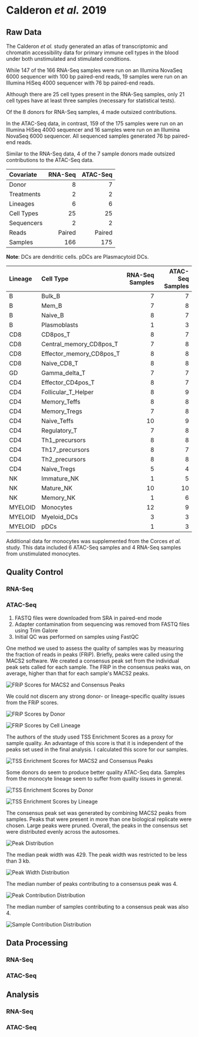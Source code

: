 # Calderon *et al.* 2019

## Raw Data

The Calderon *et al.* study generated an atlas of transcriptomic and chromatin
accessibility data for primary immune cell types in the blood under both
unstimulated and stimulated conditions.

While 147 of the 166 RNA-Seq samples were run on an Illumina NovaSeq 6000
sequencer with 100 bp paired-end reads, 19 samples were run on an Illumina 
HiSeq 4000 sequencer with 76 bp paired-end reads.

Although there are 25 cell types present in the RNA-Seq samples, only 21 cell
types have at least three samples (necessary for statistical tests).

Of the 8 donors for RNA-Seq samples, 4 made outsized contributions.

In the ATAC-Seq data, in contrast, 159 of the 175 samples were run on an
Illumina HiSeq 4000 sequencer and 16 samples were run on an Illumina NovaSeq
6000 sequencer. All sequenced samples generated 76 bp paired-end reads.

Similar to the RNA-Seq data, 4 of the 7 sample donors made outsized
contributions to the ATAC-Seq data.

| Covariate  | RNA-Seq | ATAC-Seq |
|:-----------|--------:|---------:|
| Donor      | 8       | 7        |
| Treatments | 2       | 2        |
| Lineages   | 6       | 6        |
| Cell Types | 25      | 25       |
| Sequencers | 2       | 2        |
| Reads      | Paired  | Paired   |
| Samples    | 166     | 175      |

**Note**: DCs are dendritic cells. pDCs are Plasmacytoid DCs.

| Lineage | Cell Type                | RNA-Seq Samples | ATAC-Seq Samples|
|:--------|:-------------------------|----------------:|----------------:|
| B       | Bulk_B                   | 7               | 7               |
| B       | Mem_B                    | 7               | 8               |
| B       | Naive_B                  | 8               | 7               |
| B       | Plasmoblasts             | 1               | 3               |
| CD8     | CD8pos_T                 | 8               | 7               |
| CD8     | Central_memory_CD8pos_T  | 7               | 8               |
| CD8     | Effector_memory_CD8pos_T | 8               | 8               |
| CD8     | Naive_CD8_T              | 8               | 8               |
| GD      | Gamma_delta_T            | 7               | 7               |
| CD4     | Effector_CD4pos_T        | 8               | 7               |
| CD4     | Follicular_T_Helper      | 8               | 9               |
| CD4     | Memory_Teffs             | 8               | 8               |
| CD4     | Memory_Tregs             | 7               | 8               |
| CD4     | Naive_Teffs              | 10              | 9               |
| CD4     | Regulatory_T             | 7               | 8               |
| CD4     | Th1_precursors           | 8               | 8               |
| CD4     | Th17_precursors          | 8               | 7               |
| CD4     | Th2_precursors           | 8               | 8               |
| CD4     | Naive_Tregs              | 5               | 4               |
| NK      | Immature_NK              | 1               | 5               |
| NK      | Mature_NK                | 10              | 10              |
| NK      | Memory_NK                | 1               | 6               |
| MYELOID | Monocytes                | 12              | 9               |
| MYELOID | Myeloid_DCs              | 3               | 3               |
| MYELOID | pDCs                     | 1               | 3               |

Additional data for monocytes was supplemented from the Corces *et al.* study.
This data included 6 ATAC-Seq samples and 4 RNA-Seq samples from unstimulated
monocytes.

## Quality Control

### RNA-Seq

### ATAC-Seq

1. FASTQ files were downloaded from SRA in paired-end mode
2. Adapter contamination from sequencing was removed from FASTQ files using Trim
    Galore
3. Initial QC was performed on samples using FastQC

One method we used to assess the quality of samples was by measuring the 
fraction of reads in peaks (FRiP). Briefly, peaks were called using the MACS2
software. We created a consensus peak set from the individual peak sets called
for each sample. The FRiP in the consensus peaks was, on average, higher than that for each sample's MACS2 peaks.

![FRiP Scores for MACS2 and Consensus Peaks](results/peak_frips.svg)

We could not discern any strong donor- or lineage-specific quality issues from the FRiP scores.

![FRiP Scores by Donor](results/peak_frips_by_donor.svg)

![FRiP Scores by Cell Lineage](results/peak_frips_by_lineage.svg)

The authors of the study used TSS Enrichment Scores as a proxy for sample quality. An advantage of this score is that it is independent of the peaks set
used in the final analysis. I calculated this score for our samples.

![TSS Enrichment Scores for MACS2 and Consensus Peaks](results/tss_enrichment_scores.svg)

Some donors do seem to produce better quality ATAC-Seq data. Samples from the monocyte lineage seem to suffer from quality issues in general.

![TSS Enrichment Scores by Donor](results/tss_enrichment_scores_by_donor.svg)

![TSS Enrichment Scores by Lineage](results/tss_enrichment_scores_by_lineage.svg)

The consensus peak set was generated by combining MACS2 peaks from samples.
Peaks that were present in more than one biological replicate were chosen. Large
peaks were pruned. Overall, the peaks in the consensus set were distributed
evenly across the autosomes.

![Peak Distribution](results/consensus_peaks_per_chromosome.svg)

The median peak width was 429. The peak width was restricted to be less than 3
kb.

![Peak Width Distribution](results/consensus_peaks_peak_width.svg)

The median number of peaks contributing to a consensus peak was 4.

![Peak Contribution Distribution](results/consensus_peaks_peak_count.svg)

The median number of samples contributing to a consensus peak was also 4.

![Sample Contribution Distribution](results/consensus_peaks_sample_coverage_per_peak.svg)

## Data Processing

### RNA-Seq

### ATAC-Seq

## Analysis

### RNA-Seq

### ATAC-Seq
